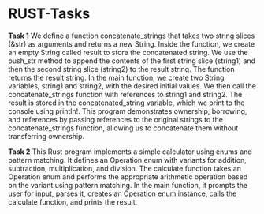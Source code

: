 # RUST-Tasks
**Task 1**
We define a function concatenate_strings that takes two string slices (&str) as arguments and returns a new String.
Inside the function, we create an empty String called result to store the concatenated string.
We use the push_str method to append the contents of the first string slice (string1) and then the second string slice (string2) to the result string.
The function returns the result string.
In the main function, we create two String variables, string1 and string2, with the desired initial values.
We then call the concatenate_strings function with references to string1 and string2.
The result is stored in the concatenated_string variable, which we print to the console using println!.
This program demonstrates ownership, borrowing, and references by passing references to the original strings to the concatenate_strings function, allowing us to concatenate them without transferring ownership.

**Task 2**
This Rust program implements a simple calculator using enums and pattern matching. It defines an Operation enum with variants for addition, subtraction, multiplication, and division. The calculate function takes an Operation enum and performs the appropriate arithmetic operation based on the variant using pattern matching. In the main function, it prompts the user for input, parses it, creates an Operation enum instance, calls the calculate function, and prints the result.

